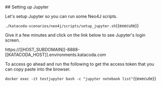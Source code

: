 ## Setting up Jupyter

Let's setup Jupyter so you can run some Neo4J scripts. 

`./katacoda-scenarios/neo4j/scripts/setup_jupyter.sh`{{execute}}

Give it a few minutes and click on the link below to see Jupyter's login screen.

https://[[HOST_SUBDOMAIN]]-8888-[[KATACODA_HOST]].environments.katacoda.com

To access go ahead and run the following to get the access token that you can
copy paste into the browser.

`docker exec -it testjupyter bash -c "jupyter notebook list"`{{execute}}

